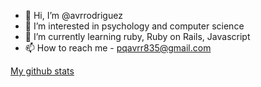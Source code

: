 - 👋 Hi, I’m @avrrodriguez
- 👀 I’m interested in psychology and computer science
- 🌱 I’m currently learning ruby, Ruby on Rails, Javascript
- 📫 How to reach me - pqavrr835@gmail.com

<!---
avrrodriguez/avrrodriguez is a ✨ special ✨ repository because its `README.md` (this file) appears on your GitHub profile.
You can click the Preview link to take a look at your changes.
--->
[My github stats](https://github-readme-stats.vercel.app/api?username=avrrodriguez&show_icons=true&theme=radical)
